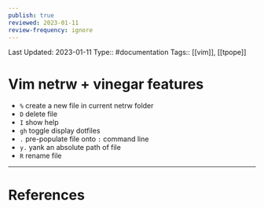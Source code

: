 ```yaml
---
publish: true
reviewed: 2023-01-11
review-frequency: ignore
---
```

Last Updated: 2023-01-11
Type:: #documentation 
Tags:: [[vim]], [[tpope]]

# Vim netrw + vinegar features
- `%` create a new file in current netrw folder
- `D` delete file
- `I` show help
- `gh` toggle display dotfiles
- `.` pre-populate file onto `:` command line
- `y.` yank an absolute path of file
- `R` rename file

---
# References